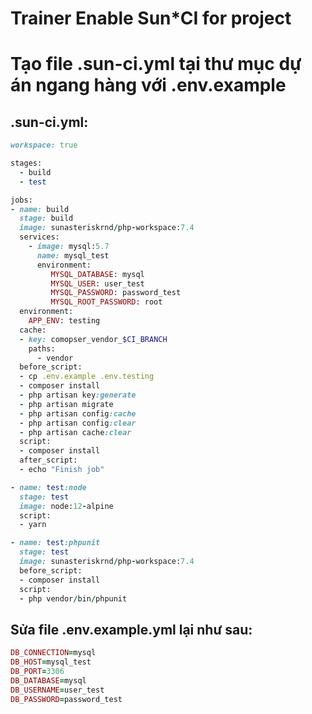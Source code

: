 # Trainer Enable Sun*CI for project

# Tạo file .sun-ci.yml tại thư mục dự án ngang hàng với .env.example
## .sun-ci.yml:

```ruby
workspace: true

stages:
  - build
  - test

jobs:
- name: build
  stage: build
  image: sunasteriskrnd/php-workspace:7.4
  services:
    - image: mysql:5.7
      name: mysql_test
      environment:
         MYSQL_DATABASE: mysql
         MYSQL_USER: user_test
         MYSQL_PASSWORD: password_test
         MYSQL_ROOT_PASSWORD: root
  environment:
    APP_ENV: testing
  cache:
  - key: comopser_vendor_$CI_BRANCH
    paths:
      - vendor
  before_script:
  - cp .env.example .env.testing
  - composer install
  - php artisan key:generate
  - php artisan migrate
  - php artisan config:cache
  - php artisan config:clear
  - php artisan cache:clear
  script:
  - composer install
  after_script:
  - echo "Finish job"

- name: test:node
  stage: test
  image: node:12-alpine
  script:
  - yarn

- name: test:phpunit
  stage: test
  image: sunasteriskrnd/php-workspace:7.4
  before_script:
  - composer install
  script:
  - php vendor/bin/phpunit

```

## Sửa file .env.example.yml lại như sau:
```ruby
DB_CONNECTION=mysql
DB_HOST=mysql_test
DB_PORT=3306
DB_DATABASE=mysql
DB_USERNAME=user_test
DB_PASSWORD=password_test

```
